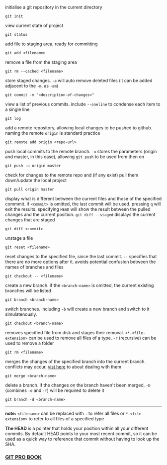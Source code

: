 initialise a git repository in the current directory
```
git init
```
view current state of project
```
git status
```
add file to staging area, ready for committing
```
git add <filename>
```
remove a file from the staging area
```
git rm --cached <filename>
```
store staged changes. ```-a``` will auto remove deleted files (it can be added adjacent to the ```-m```, as ```-am```)
```
git commit -m "<description-of-changes>"
```
view a list of previous commits. include ```--oneline``` to condense each item to a single line
```
git log
```
add a remote repository, allowing local changes to be pushed to github. naming the remote ```origin``` is standard practice
```
git remote add origin <repo-url>
```
push local commits to the remote branch. ```-u``` stores the parameters (origin and master, in this case), allowing ```git push``` to be used from then on
```
git push -u origin master
```
check for changes to the remote repo and (if any exist) pull them down/update the local project
```
git pull origin master
```
display what is different between the current files and those of the specified commmit. if ```<commit>``` is omitted, the last commit will be used. pressing ```q``` will exit the results. specifying ```HEAD``` will show the result between the pulled changes and the current position. ```git diff --staged``` displays the current changes that are staged
```
git diff <commit>
```
unstage a file
```
git reset <filename>
```
reset changes to the specified file, since the last commit. ```--``` specifies that there are no more options after it. avoids potential confusion between the names of branches and files
```
git checkout -- <filename>
```
create a new branch. if the ```<branch-name>``` is omitted, the current existing branches will be listed
```
git branch <branch-name>
```
switch branches. including ```-b``` will create a new branch and switch to it simulatenously.
```
git checkout <branch-name>
```
removes specified file from disk and stages their removal. ```<*.<file-extension>``` can be used to remove all files of a type. ```-r``` (recursive) can be used to remove a folder
```
git rm <filename>
```
merges the changes of the specified branch into the current branch. conflicts may occur, [vist here](https://git-scm.com/docs/git-merge#_how_conflicts_are_presented) to about dealing with them
```
git merge <branch-name>
```
delete a branch. if the changes on the branch haven't been merged, ```-D``` (combines ```-d``` and ```-f```) will be required to delete it
```
git branch -d <branch-name>
```
___

__note:__ ```<filename>``` can be replaced with ```.``` to refer all files or ```*.<file-extension>``` to refer to all files of a specified type

__The HEAD__ is a pointer that holds your position within all your different commits. By default HEAD points to your most recent commit, so it can be used as a quick way to reference that commit without having to look up the SHA.
### [GIT PRO BOOK](https://git-scm.com/book/en/v2)
